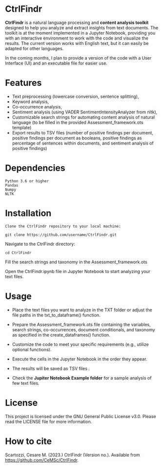 # CtrlFindr

**CtrlFindr** is a natural language processing and **content analysis toolkit** designed to help you analyze and extract insights from text documents. The toolkit is at the moment implemented in a Jupyter Notebook, providing you with an interactive environment to work with the code and visualize the results. The current version works with English text, but it can easily be adapted for other languages.

In the coming months, I plan to provide a version of the code with a User Interface (UI) and an executable file for easier use.

# Features

- Text preprocessing (lowercase conversion, sentence splitting),
- Keyword analysis,
- Co-occurrence analysis,
- Sentiment analysis (using VADER SentimentIntensityAnalyzer from nltk),
- Customizable search strings for automating content analysis of natural language (to be filled in the provided Assessment_framework.ots template)
- Export results to TSV files (number of positive findings per document, positive findings per document as booleans, positive findings as percentage of sentences within documents, and sentiment analysis of positive findings)

# Dependencies

    Python 3.6 or higher
    Pandas
    Numpy
    NLTK

# Installation

    Clone the CtrlFindr repository to your local machine:
```
git clone https://github.com/username/CtrlFindr.git
``` 

Navigate to the CtrlFindr directory:
```
cd CtrlFindr
```


Fill the search strings and taxonomy in the Assessment_framework.ots

Open the CtrlFindr.ipynb file in Jupyter Notebook to start analyzing your text files.

# Usage

- Place the text files you want to analyze in the TXT folder or adjust the file paths in the txt_to_dataframe() function.
- Prepare the Assessment_framework.ots file containing the variables, search strings, co-occurrences, document conditionals, and taxonomy as specified in the create_dataframes() function.
- Customize the code to meet your specific requirements (e.g., utilize optional functions).
- Execute the cells in the Jupyter Notebook in the order they appear.
- The results will be saved as TSV files .

- Check the **Jupiter Notebook Example folder** for a sample analysis of few text files.

# License

This project is licensed under the GNU General Public License v3.0. Please read the LICENSE file for more information.

# How to cite

Scartozzi, Cesare M. (2023.) CtrlFindr (Version no.). Available from https://github.com/CeMSc/CtrlFindr.

